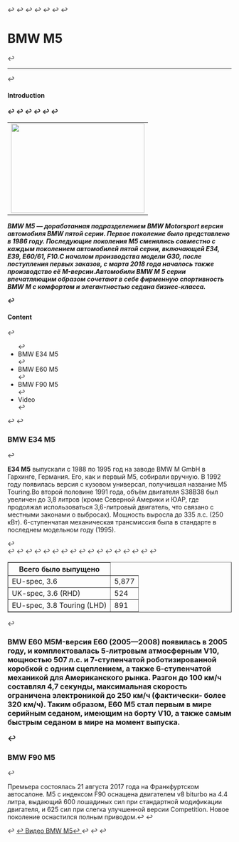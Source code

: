 <!DOCTYPE html>↩
<html>↩
<head>↩
<title>LAB 1</title>↩
</head>↩
<body>↩
↩
<h1>BMW M5</h1>↩
<hr>↩
<h4>Introduction<h4>↩
<table align="right">↩
<tr>↩
<td><img src="https://wheelfront.com/wp-content/uploads/formidable/8/47291775052_9bd1ed9dfc_k.jpg" width="300" height="200" class="rightpic"></td>↩
</table>↩
↩
<p><i><b>BMW M5</b> — доработанная подразделением BMW Motorsport версия автомобиля BMW пятой серии. Первое поколение было представлено в 1986 году. Последующие поколения M5 сменялись совместно с каждым поколением автомобилей пятой серии, включающей E34, E39, E60/61, F10.С началом производства модели G30, после поступления первых заказов, с марта 2018 года началось также производство её M-версии.Автомобили BMW М 5 серии впечатляющим образом сочетают в себе фирменную спортивность BMW M с комфортом и элегантностью седана бизнес-класса.</i></p>↩
<h4>Content</h4>↩
<ul>↩
<li>BMW E34 M5</li>↩
<li>BMW E60 M5</li>↩
<li>BMW F90 M5</li>↩
<li>Video</li>↩
</ul>↩
↩
<h3>BMW E34 M5</h3>↩
<p><b>E34 M5</b> выпускали с 1988 по 1995 год на заводе BMW M GmbH в Гархинге, Германия. Его, как и первый M5, собирали вручную. В 1992 году появилась версия с кузовом универсал, получившая название М5 Touring.Во второй половине 1991 года, объём двигателя S38B38 был увеличен до 3,8 литров (кроме Северной Америки и ЮАР, где продолжал использоваться 3,6-литровый двигатель, что связано с местными законами о выбросах). Мощность выросла до 335 л.с. (250 кВт). 6-ступенчатая механическая трансмиссия была в стандарте в последнем модельном году (1995).</p>↩
<br>↩
<table border="1"> ↩
<thead><tr><th>Всего было выпущено</th></tr></thead>↩
<tbody>↩
<tr>↩
<td>EU-spec, 3.6</td>↩
<td>5,877</td>↩
</tr>↩
<tr>↩
<td>UK-spec, 3.6 (RHD)</td>↩
<td>524</td>↩
</tr>↩
<tr>↩
<td>EU-spec, 3.8 Touring (LHD)</td>↩
<td>891</td>↩
</tr>↩
</tbody>↩
</table>↩
<h3>BMW E60 M5</h3↩
<p><b>M-версия E60</b> (2005—2008) появилась в 2005 году, и комплектовалась 5-литровым атмосферным V10, мощностью 507 л.с. и 7-ступенчатой роботизированной коробкой с одним сцеплением, а также 6-ступенчатой механикой для Американского рынка. Разгон до 100 км/ч составлял 4,7 секунды, максимальная скорость ограничена электроникой до 250 км/ч (фактически- более 320 км/ч). Таким образом, E60 M5 стал первым в мире серийным седаном, имеющим на борту V10, а также самым быстрым седаном в мире на момент выпуска.</p>↩
<h3>BMW F90 M5</h3>↩
<p>Премьера состоялась 21 августа 2017 года на Франкфуртском автосалоне. М5 с индексом F90 оснащена двигателем v8 biturbo на 4.4 литра, выдающий 600 лошадиных сил при стандартной модификации двигателя, и 625 сил при слегка улучшенной версии Competition. Новое поколение оснастился полным приводом.↩
↩
</p>↩
<a href="https://www.youtube.com/watch?v=vQXvyV0zIP4" target="_blank">↩
Видео BMW M5↩
</a>↩
↩
</body>↩
</html>
